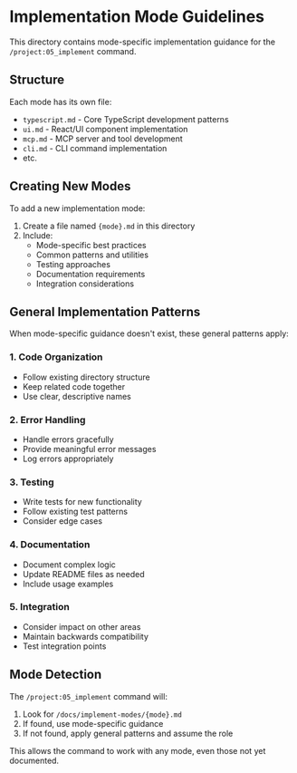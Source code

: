 # Implementation Mode Guidelines

This directory contains mode-specific implementation guidance for the `/project:05_implement` command.

## Structure

Each mode has its own file:
- `typescript.md` - Core TypeScript development patterns
- `ui.md` - React/UI component implementation
- `mcp.md` - MCP server and tool development
- `cli.md` - CLI command implementation
- etc.

## Creating New Modes

To add a new implementation mode:

1. Create a file named `{mode}.md` in this directory
2. Include:
   - Mode-specific best practices
   - Common patterns and utilities
   - Testing approaches
   - Documentation requirements
   - Integration considerations

## General Implementation Patterns

When mode-specific guidance doesn't exist, these general patterns apply:

### 1. Code Organization
- Follow existing directory structure
- Keep related code together
- Use clear, descriptive names

### 2. Error Handling
- Handle errors gracefully
- Provide meaningful error messages
- Log errors appropriately

### 3. Testing
- Write tests for new functionality
- Follow existing test patterns
- Consider edge cases

### 4. Documentation
- Document complex logic
- Update README files as needed
- Include usage examples

### 5. Integration
- Consider impact on other areas
- Maintain backwards compatibility
- Test integration points

## Mode Detection

The `/project:05_implement` command will:
1. Look for `/docs/implement-modes/{mode}.md`
2. If found, use mode-specific guidance
3. If not found, apply general patterns and assume the role

This allows the command to work with any mode, even those not yet documented.